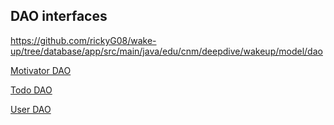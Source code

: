 ## DAO interfaces

https://github.com/rickyG08/wake-up/tree/database/app/src/main/java/edu/cnm/deepdive/wakeup/model/dao

[Motivator DAO](https://github.com/rickyG08/wake-up/blob/database/app/src/main/java/edu/cnm/deepdive/wakeup/model/dao/MotivatorDao.java "Motivator DAO")

[Todo DAO](https://github.com/rickyG08/wake-up/blob/database/app/src/main/java/edu/cnm/deepdive/wakeup/model/dao/TodoDao.java "Todo DAO")

[User DAO](https://github.com/rickyG08/wake-up/blob/database/app/src/main/java/edu/cnm/deepdive/wakeup/model/dao/UserDao.java "User DAO")
